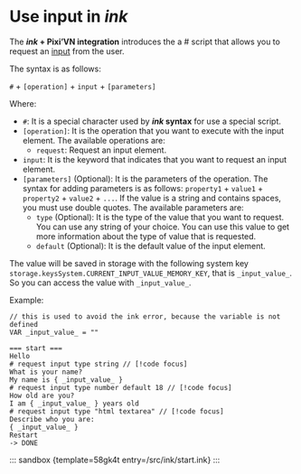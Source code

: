 # Use input in *ink*

The ***ink* + Pixi’VN integration** introduces the a # script that allows you to request an [input](/start/input.md) from the user.

The syntax is as follows:

`#` + `[operation]` + `input` + `[parameters]`

Where:

* `#`: It is a special character used by ***ink* syntax** for use a special script.
* `[operation]`: It is the operation that you want to execute with the input element. The available operations are:
  * `request`: Request an input element.
* `input`: It is the keyword that indicates that you want to request an input element.
* `[parameters]` (Optional): It is the parameters of the operation. The syntax for adding parameters is as follows: `property1` + `value1` + `property2` + `value2` + `...`. If the value is a string and contains spaces, you must use double quotes.
The available parameters are:
  * `type` (Optional): It is the type of the value that you want to request. You can use any string of your choice. You can use this value to get more information about the type of value that is requested.
  * `default` (Optional): It is the default value of the input element.

The value will be saved in storage with the following system key `storage.keysSystem.CURRENT_INPUT_VALUE_MEMORY_KEY`, that is `_input_value_`. So you can access the value with `_input_value_`.

Example:

```ink
// this is used to avoid the ink error, because the variable is not defined
VAR _input_value_ = ""

=== start ===
Hello
# request input type string // [!code focus]
What is your name?
My name is { _input_value_ }
# request input type number default 18 // [!code focus]
How old are you?
I am { _input_value_ } years old
# request input type "html textarea" // [!code focus]
Describe who you are:
{ _input_value_ }
Restart
-> DONE
```

::: sandbox {template=58gk4t entry=/src/ink/start.ink}
:::
